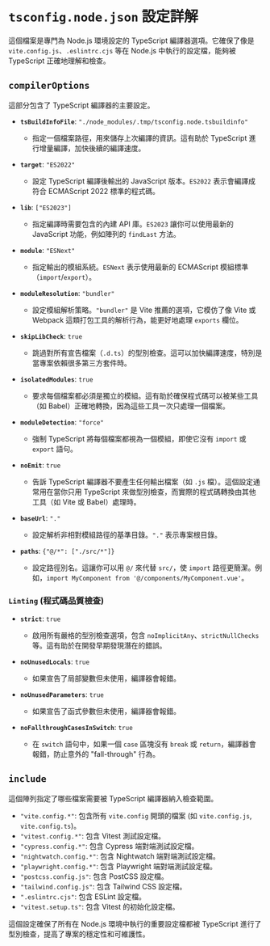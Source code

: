 # `tsconfig.node.json` 設定詳解

這個檔案是專門為 Node.js 環境設定的 TypeScript 編譯器選項。它確保了像是 `vite.config.js`、`.eslintrc.cjs` 等在 Node.js 中執行的設定檔，能夠被 TypeScript 正確地理解和檢查。

## `compilerOptions`

這部分包含了 TypeScript 編譯器的主要設定。

*   **`tsBuildInfoFile`**: `"./node_modules/.tmp/tsconfig.node.tsbuildinfo"`
    *   指定一個檔案路徑，用來儲存上次編譯的資訊。這有助於 TypeScript 進行增量編譯，加快後續的編譯速度。

*   **`target`**: `"ES2022"`
    *   設定 TypeScript 編譯後輸出的 JavaScript 版本。`ES2022` 表示會編譯成符合 ECMAScript 2022 標準的程式碼。

*   **`lib`**: `["ES2023"]`
    *   指定編譯時需要包含的內建 API 庫。`ES2023` 讓你可以使用最新的 JavaScript 功能，例如陣列的 `findLast` 方法。

*   **`module`**: `"ESNext"`
    *   指定輸出的模組系統。`ESNext` 表示使用最新的 ECMAScript 模組標準（`import`/`export`）。

*   **`moduleResolution`**: `"bundler"`
    *   設定模組解析策略。`"bundler"` 是 Vite 推薦的選項，它模仿了像 Vite 或 Webpack 這類打包工具的解析行為，能更好地處理 `exports` 欄位。

*   **`skipLibCheck`**: `true`
    *   跳過對所有宣告檔案（`.d.ts`）的型別檢查。這可以加快編譯速度，特別是當專案依賴很多第三方套件時。

*   **`isolatedModules`**: `true`
    *   要求每個檔案都必須是獨立的模組。這有助於確保程式碼可以被某些工具（如 Babel）正確地轉換，因為這些工具一次只處理一個檔案。

*   **`moduleDetection`**: `"force"`
    *   強制 TypeScript 將每個檔案都視為一個模組，即使它沒有 `import` 或 `export` 語句。

*   **`noEmit`**: `true`
    *   告訴 TypeScript 編譯器不要產生任何輸出檔案（如 `.js` 檔）。這個設定通常用在當你只用 TypeScript 來做型別檢查，而實際的程式碼轉換由其他工具（如 Vite 或 Babel）處理時。

*   **`baseUrl`**: `"."`
    *   設定解析非相對模組路徑的基準目錄。`"."` 表示專案根目錄。

*   **`paths`**: `{"@/*": ["./src/*"]}`
    *   設定路徑別名。這讓你可以用 `@/` 來代替 `src/`，使 `import` 路徑更簡潔。例如，`import MyComponent from '@/components/MyComponent.vue'`。

### `Linting` (程式碼品質檢查)

*   **`strict`**: `true`
    *   啟用所有嚴格的型別檢查選項，包含 `noImplicitAny`、`strictNullChecks` 等。這有助於在開發早期發現潛在的錯誤。

*   **`noUnusedLocals`**: `true`
    *   如果宣告了局部變數但未使用，編譯器會報錯。

*   **`noUnusedParameters`**: `true`
    *   如果宣告了函式參數但未使用，編譯器會報錯。

*   **`noFallthroughCasesInSwitch`**: `true`
    *   在 `switch` 語句中，如果一個 `case` 區塊沒有 `break` 或 `return`，編譯器會報錯，防止意外的 "fall-through" 行為。

## `include`

這個陣列指定了哪些檔案需要被 TypeScript 編譯器納入檢查範圍。

*   `"vite.config.*"`: 包含所有 `vite.config` 開頭的檔案 (如 `vite.config.js`, `vite.config.ts`)。
*   `"vitest.config.*"`: 包含 Vitest 測試設定檔。
*   `"cypress.config.*"`: 包含 Cypress 端對端測試設定檔。
*   `"nightwatch.config.*"`: 包含 Nightwatch 端對端測試設定檔。
*   `"playwright.config.*"`: 包含 Playwright 端對端測試設定檔。
*   `"postcss.config.js"`: 包含 PostCSS 設定檔。
*   `"tailwind.config.js"`: 包含 Tailwind CSS 設定檔。
*   `".eslintrc.cjs"`: 包含 ESLint 設定檔。
*   `"vitest.setup.ts"`: 包含 Vitest 的初始化設定檔。

這個設定確保了所有在 Node.js 環境中執行的重要設定檔都被 TypeScript 進行了型別檢查，提高了專案的穩定性和可維護性。
